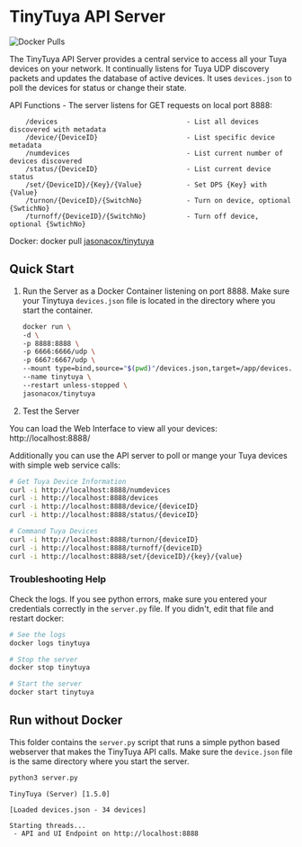 # TinyTuya API Server

![Docker Pulls](https://img.shields.io/docker/pulls/jasonacox/tinytuya)

The TinyTuya API Server provides a central service to access all your Tuya devices on your network.  It continually listens for Tuya UDP discovery packets and updates the database of active devices. It uses `devices.json` to poll the devices for status or change their state.

API Functions - The server listens for GET requests on local port 8888:

```
    /devices                                - List all devices discovered with metadata   
    /device/{DeviceID}                      - List specific device metadata
    /numdevices                             - List current number of devices discovered
    /status/{DeviceID}                      - List current device status
    /set/{DeviceID}/{Key}/{Value}           - Set DPS {Key} with {Value} 
    /turnon/{DeviceID}/{SwitchNo}           - Turn on device, optional {SwtichNo}
    /turnoff/{DeviceID}/{SwitchNo}          - Turn off device, optional {SwtichNo}
```

Docker: docker pull [jasonacox/tinytuya](https://hub.docker.com/r/jasonacox/tinytuya)

## Quick Start

1. Run the Server as a Docker Container listening on port 8888. Make sure your Tinytuya `devices.json` file is located in the directory where you start the container.

    ```bash
    docker run \
    -d \
    -p 8888:8888 \
    -p 6666:6666/udp \
    -p 6667:6667/udp \
    --mount type=bind,source="$(pwd)"/devices.json,target=/app/devices.json \
    --name tinytuya \
    --restart unless-stopped \
    jasonacox/tinytuya
    ```

2. Test the Server

You can load the Web Interface to view all your devices: http://localhost:8888/

Additionally you can use the API server to poll or mange your Tuya devices with simple web service calls:

```bash
# Get Tuya Device Information
curl -i http://localhost:8888/numdevices
curl -i http://localhost:8888/devices
curl -i http://localhost:8888/device/{deviceID}
curl -i http://localhost:8888/status/{deviceID}

# Command Tuya Devices
curl -i http://localhost:8888/turnon/{deviceID}
curl -i http://localhost:8888/turnoff/{deviceID}
curl -i http://localhost:8888/set/{deviceID}/{key}/{value}
```

### Troubleshooting Help

Check the logs. If you see python errors, make sure you entered your credentials correctly in the `server.py` file.  If you didn't, edit that file and restart docker:

```bash
# See the logs
docker logs tinytuya

# Stop the server
docker stop tinytuya

# Start the server
docker start tinytuya
```

## Run without Docker

This folder contains the `server.py` script that runs a simple python based webserver that makes the TinyTuya API calls.  Make sure the `device.json` file is the same directory where you start the server.

```bash
python3 server.py
```

```
TinyTuya (Server) [1.5.0]

[Loaded devices.json - 34 devices]

Starting threads...
 - API and UI Endpoint on http://localhost:8888
```